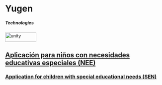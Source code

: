 # Yugen

<h5>Technologies</h5>

</a> <a href="https://unity.com/es" target="_blank" rel="noreferrer"> <img src="https://img.shields.io/badge/unity-%23000000.svg?style=for-the-badge&logo=unity&logoColor=white" alt="unity" width="100" height="30"/>

<h2> Aplicación para niños con necesidades educativas especiales (NEE)</h2>
<h3> Application for children with special educational needs (SEN) </h3>
